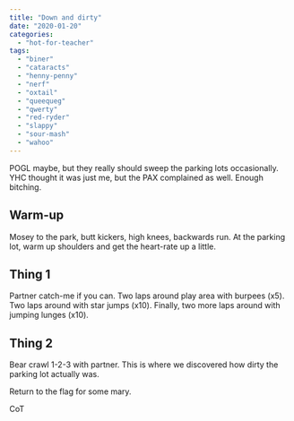 ```yaml
---
title: "Down and dirty"
date: "2020-01-20"
categories: 
  - "hot-for-teacher"
tags: 
  - "biner"
  - "cataracts"
  - "henny-penny"
  - "nerf"
  - "oxtail"
  - "queequeg"
  - "qwerty"
  - "red-ryder"
  - "slappy"
  - "sour-mash"
  - "wahoo"
---
```


POGL maybe, but they really should sweep the parking lots occasionally. YHC thought it was just me, but the PAX complained as well. Enough bitching.

## Warm-up

Mosey to the park, butt kickers, high knees, backwards run. At the parking lot, warm up shoulders and get the heart-rate up a little.

## Thing 1

Partner catch-me if you can. Two laps around play area with burpees (x5). Two laps around with star jumps (x10). Finally, two more laps around with jumping lunges (x10).

## Thing 2

Bear crawl 1-2-3 with partner. This is where we discovered how dirty the parking lot actually was.

Return to the flag for some mary.

CoT
